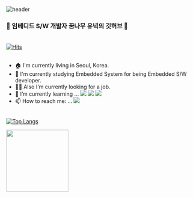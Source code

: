 ![header](https://capsule-render.vercel.app/api?type=rounded&color=timeAuto&height=300&section=header&text=YuNyuk&fontSize=70&)

### 👋 임베디드 S/W 개발자 꿈나무 유녁의 깃허브 👋 <br> <br>

[![Hits](https://hits.seeyoufarm.com/api/count/incr/badge.svg?url=https%3A%2F%2Fgithub.com%2FYuNyuk&count_bg=%2379C83D&title_bg=%23555555&icon=huawei.svg&icon_color=%23FFFAFA&title=hits&edge_flat=false)](https://hits.seeyoufarm.com) <br> <br>
 
- 🏠 I'm currently living in Seoul, Korea.
- 🏫 I'm currently studying Embedded System for being Embedded S/W developer.
- 🧑‍💼 Also I'm currently looking for a job.
- 🌱 I’m currently learning ...   <img src="https://img.shields.io/badge/C-A8B9CC?style=flat-square&logo=C&logoColor=white"/></a> <img src="https://img.shields.io/badge/C++-00599C?style=flat-square&logo=cplusplus&logoColor=white"/></a> <img src="https://img.shields.io/badge/Python-3776AB?style=flat-square&logo=Python&logoColor=white"/></a>
- 📫 How to reach me: ... <a href="mailto:hsw970321@gmail.com"><img src="https://img.shields.io/badge/Gmail-EA4335?style=flat-square&logo=Gmail&logoColor=white&link=mailto:hsw970321@gmail.com"/></a> <br> <br>

[![Top Langs](https://github-readme-stats.vercel.app/api/top-langs/?username=YuNyuk)](https://github.com/anuraghazra/github-readme-stats)

<img align='center' src="https://github-readme-stats.vercel.app/api?username=YuNyuk" height="165">
<!--
**YuNyuk/YuNyuk** is a ✨ _special_ ✨ repository because its `README.md` (this file) appears on your GitHub profile.

Here are some ideas to get you started:
- 🏠 I'm currently living in Seoul, Korea.
- 🔭 I’m currently working on ...

- 👯 I’m looking to collaborate on ...
- 🤔 I’m looking for help with ...
- 💬 Ask me about ...

- 😄 Pronouns: ...
- ⚡ Fun fact: ...
-->
